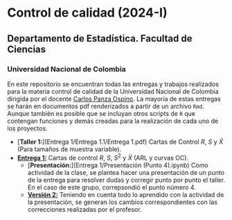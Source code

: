 # Control de calidad (2024-I)

## Departamento de Estadística. Facultad de Ciencias

### Universidad Nacional de Colombia

En este repositorio se encuentran todas las entregas y trabajos realizados para la materia control de calidad de la Universidad Nacional de Colombia dirigida por el docente 
[Carlos Panza Ospino](capanzao@unal.edu.co). La mayoría de estas entregas se harán en documentos pdf renderizados a partir de un archivo ```Rmd```. Aunque también es posible que se incluyan otros scripts de ```R``` que contengan funciones y demás creadas para la realización de cada uno de los proyectos.

- [**Taller 1:**](Entrega 1/Entrega 1.1/Entrega 1.pdf) Cartas de Control $R$, $S$ y $\bar{X}$ (Para tamaños de muestra variable).
- [**Entrega 1:**](https://github.com/Mendivenson/Control-de-calidad/blob/main/Entrega%201/Entrega-1.pdf) Cartas de control $R$, $S$, $S^2$ y $\bar{X}$ (ARL y curvas OC).
    - [**Presentación:**](Entrega 1/Presentación (Punto 4).ipynb) Como actividad de la clase, se plantea hacer una presentación de un punto de la entrega para resolver dudas y corregir punto por punto el taller. En el caso de este grupo, correpsondió el punto número 4. 
    - [**Versión 2:**](https://github.com/Mendivenson/Control-de-calidad/blob/main/Entrega%201/Entrega%201%20(Versi%C3%B3n%202)/Entrega-1.pdf) Teniendo en cuenta todo lo aprendido con la actividad de la presentación, se generan los cambios correspondientes con las correcciones realizadas por el profesor.
    

    
